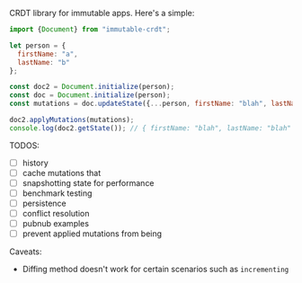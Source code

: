 CRDT library for immutable apps. Here's a simple:

```javascript
import {Document} from "immutable-crdt";

let person = {
  firstName: "a",
  lastName: "b"
};

const doc2 = Document.initialize(person);
const doc = Document.initialize(person);
const mutations = doc.updateState({...person, firstName: "blah", lastName: "blah"});

doc2.applyMutations(mutations);
console.log(doc2.getState()); // { firstName: "blah", lastName: "blah" }
```


TODOS:

- [ ] history
- [ ] cache mutations that
- [ ] snapshotting state for performance
- [ ] benchmark testing
- [ ] persistence
- [ ] conflict resolution
- [ ] pubnub examples
- [ ] prevent applied mutations from being 

Caveats:

- Diffing method doesn't work for certain scenarios such as `incrementing`
